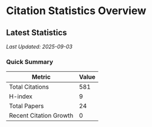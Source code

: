 # Citation Statistics Overview

## Latest Statistics
*Last Updated: 2025-09-03*

### Quick Summary
| Metric | Value |
| ------ | ----- |
| Total Citations | 581 |
| H-index | 9 |
| Total Papers | 24 |
| Recent Citation Growth | 0 |